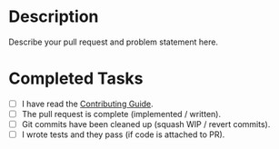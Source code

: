 # Description

Describe your pull request and problem statement here.

# Completed Tasks

* [ ] I have read the [Contributing Guide](contrib).
* [ ] The pull request is complete (implemented / written).
* [ ] Git commits have been cleaned up (squash WIP / revert commits).
* [ ] I wrote tests and they pass (if code is attached to PR).

[contrib]: https://github.com/lsegal/yard/blob/master/CONTRIBUTING.md
